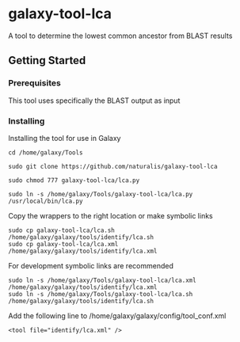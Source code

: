 # galaxy-tool-lca
A tool to determine the lowest common ancestor from BLAST results
## Getting Started
### Prerequisites
This tool uses specifically the BLAST output as input
### Installing
Installing the tool for use in Galaxy
```
cd /home/galaxy/Tools
```
```
sudo git clone https://github.com/naturalis/galaxy-tool-lca
```
```
sudo chmod 777 galaxy-tool-lca/lca.py
```
```
sudo ln -s /home/galaxy/Tools/galaxy-tool-lca/lca.py /usr/local/bin/lca.py
```
Copy the wrappers to the right location or make symbolic links
```
sudo cp galaxy-tool-lca/lca.sh /home/galaxy/galaxy/tools/identify/lca.sh
sudo cp galaxy-tool-lca/lca.xml /home/galaxy/galaxy/tools/identify/lca.xml
```
For development symbolic links are recommended
```
sudo ln -s /home/galaxy/Tools/galaxy-tool-lca/lca.xml /home/galaxy/galaxy/tools/identify/lca.xml
sudo ln -s /home/galaxy/Tools/galaxy-tool-lca/lca.sh /home/galaxy/galaxy/tools/identify/lca.sh
```
Add the following line to /home/galaxy/galaxy/config/tool_conf.xml
```
<tool file="identify/lca.xml" />
```
